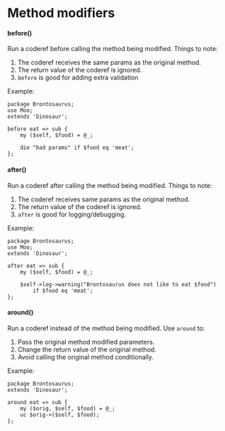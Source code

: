 # Method modifiers

#### before()

Run a coderef before calling the method being modified.  Things to note:

1. The coderef receives the same params as the original method.
2. The return value of the coderef is ignored.
3. `before` is good for adding extra validation

Example:

    package Brontosaurus;
    use Moo;
    extends 'Dinosaur';

    before eat => sub {
        my ($self, $food) = @_;

        die "bad params" if $food eq 'meat';
    };


#### after()

Run a coderef after calling the method being modified.  Things to note:

1. The coderef receives same params as the original method.
2. The return value of the coderef is ignored.
3. `after` is good for logging/debugging.

Example:

    package Brontosaurus;
    use Moo;
    extends 'Dinosaur';

    after eat => sub {
        my ($self, $food) = @_;

        $self->log->warning("Brontosaurus does not like to eat $food")
            if $food eq 'meat';
    };

#### around()

Run a coderef instead of the method being modified.  Use `around` to:

1. Pass the original method modified parameters.
2. Change the return value of the original method.
3. Avoid calling the original method conditionally.

Example:

    package Brontosaurus;
    extends 'Dinosaur';

    around eat => sub {
        my ($orig, $self, $food) = @_;
        uc $orig->($self, $food);
    };

